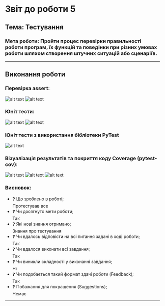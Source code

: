 # Звіт до роботи 5
## Тема: Тестування
### Мета роботи: Пройти процес перевірки правильності роботи програм, їх функцій та поведінки при різних умовах роботи шляхом створення штучних ситуацій або сценаріїв.
---
## Виконання роботи
### Перевірка assert:

![alt text](https://raw.githubusercontent.com/R-Melnychuk/Predstavlenya/main/screenshots/lab5_1.png "Результат виконання завдання")
![alt text](https://raw.githubusercontent.com/R-Melnychuk/Predstavlenya/main/screenshots/lab5_2.png "Результат виконання завдання")

### Юніт тести:

![alt text](https://raw.githubusercontent.com/R-Melnychuk/Predstavlenya/main/screenshots/lab5_3.png "Результат виконання завдання")
![alt text](https://raw.githubusercontent.com/R-Melnychuk/Predstavlenya/main/screenshots/lab5_4.png "Результат виконання завдання")

### Юніт тести з використання бібліотеки PyTest

![alt text](https://raw.githubusercontent.com/R-Melnychuk/Predstavlenya/main/screenshots/lab5_5.png "Результат виконання завдання")

### Візуалізація результатів та покриття коду Coverage (pytest-cov):

![alt text](https://raw.githubusercontent.com/R-Melnychuk/Predstavlenya/main/screenshots/lab5_6.png "Результат виконання завдання")
![alt text](https://raw.githubusercontent.com/R-Melnychuk/Predstavlenya/main/screenshots/lab5_7.png "Результат виконання завдання")
![alt text](https://raw.githubusercontent.com/R-Melnychuk/Predstavlenya/main/screenshots/lab5_8.png "Результат виконання завдання")

### Висновок: 
- :question: Що зроблено в роботі;  
Протестував все
- :question: Чи досягнуто мети роботи;  
Так
- :question: Які нові знання отримано;  
Знання про тестування
- :question: Чи вдалось відповісти на всі питання задані в ході роботи;  
Так
- :question: Чи вдалося виконати всі завдання;  
Так
- :question: Чи виникли складності у виконанні завдання;  
Ні
- :question: Чи подобається такий формат здачі роботи (Feedback);  
Так
- :question: Побажання для покращення (Suggestions);  
Немає
---